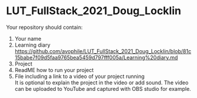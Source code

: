 # LUT_FullStack_2021_Doug_Locklin
Your repository should contain:  
  1. Your name  
  2. Learning diary https://github.com/avophile/LUT_FullStack_2021_Doug_Locklin/blob/81c15babe7f09d5faa9765bea5459d797fff005a/Learning%20diary.md 
  3. Project  
  4. ReadME how to run your project  
  5. File including a link to a video of your project running      
It is optional to explain the project in the video or add sound. 
The video can be uploaded to YouTube and captured with OBS studio for example.
